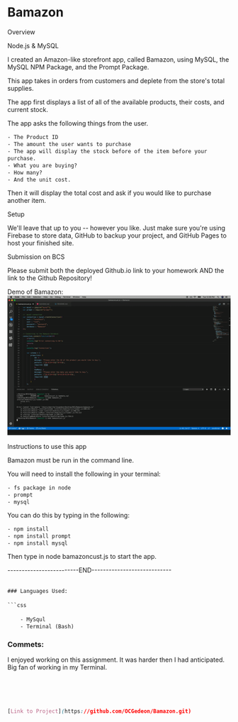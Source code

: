 # Bamazon

<div>

Overview

Node.js & MySQL

I created an Amazon-like storefront app, called Bamazon, using MySQL, the MySQL NPM Package, and the Prompt Package.

This app takes in orders from customers and deplete from the store's total supplies.

The app first displays a list of all of the available products, their costs, and current stock.

The app asks the following things from the user.

    - The Product ID
    - The amount the user wants to purchase 
    - The app will display the stock before of the item before your purchase. 
    - What you are buying? 
    - How many?
    - And the unit cost.

Then it will display the total cost and ask if you would like to purchase another item.




Setup


We'll leave that up to you -- however you like. Just make sure you're using Firebase to store data, GitHub to backup your project, and GitHub Pages to host your finished site.



Submission on BCS


Please submit both the deployed Github.io link to your homework AND the link to the Github Repository!


Demo of Bamazon:
![](ezgif.com-video-to-gif.gif)


Instructions to use this app

Bamazon must be run in the command line.

You will need to install the following in your terminal:

    - fs package in node
    - prompt
    - mysql

You can do this by typing in the following:

    - npm install
    - npm install prompt
    - npm install mysql

Then type in node bamazoncust.js to start the app.



-------------------------END----------------------------

```

### Languages Used:

```css

    - MySqul
    - Terminal (Bash)

```
### Commets:
I enjoyed working on this assignment. It was harder then I had anticipated. Big fan of working in my Terminal.

```css




[Link to Project](https://github.com/OCGedeon/Bamazon.git)










